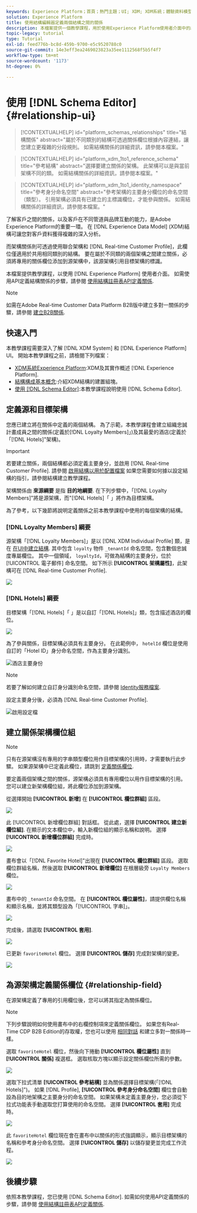 ```yaml
---
keywords: Experience Platform；首頁；熱門主題；UI; XDM; XDM系統；體驗資料模型；體驗資料模型；體驗資料模型；資料模型；結構編輯器；結構編輯器；結構；結構；結構；建立；關係；關係；參考；參考；
solution: Experience Platform
title: 使用結構編輯器定義兩個結構之間的關係
description: 本檔案提供一個教學課程，用於使用Experience Platform使用者介面中的結構編輯器定義兩個結構之間的關係。
topic-legacy: tutorial
type: Tutorial
exl-id: feed776b-bc8d-459b-9700-e5c9520788c0
source-git-commit: 14e3eff3ea2469023823a35ee1112568f5b5f4f7
workflow-type: tm+mt
source-wordcount: '1173'
ht-degree: 0%

---
```


# 使用 [!DNL Schema Editor] {#relationship-ui}

>[!CONTEXTUALHELP]
>id="platform_schemas_relationships"
>title="結構關係"
>abstract="屬於不同類別的結構可透過關係欄位根據內容連結，讓您建立更複雜的分段規則。 如需結構關係的詳細資訊，請參閱本檔案。"

>[!CONTEXTUALHELP]
>id="platform_xdm_1to1_reference_schema"
>title="參考結構"
>abstract="選擇要建立關係的架構。 此架構可以是與當前架構不同的類。 如需結構關係的詳細資訊，請參閱本檔案。"

>[!CONTEXTUALHELP]
>id="platform_xdm_1to1_identity_namespace"
>title="參考身分命名空間"
>abstract="參考架構的主要身分欄位的命名空間（類型）。 引用架構必須具有已建立的主標識欄位，才能參與關係。 如需結構關係的詳細資訊，請參閱本檔案。"

了解客戶之間的關係，以及客戶在不同管道與品牌互動的能力，是Adobe Experience Platform的重要一環。 在 [!DNL Experience Data Model] (XDM)結構可讓您對客戶資料獲得複雜的深入分析。

而架構關係則可透過使用聯合架構和 [!DNL Real-time Customer Profile]，此欄位僅適用於共用相同類別的結構。 要在屬於不同類的兩個架構之間建立關係，必須將專用的關係欄位添加到源架構中，該源架構引用目標架構的標識。

本檔案提供教學課程，以使用 [!DNL Experience Platform] 使用者介面。 如需使用API定義結構關係的步驟，請參閱 [使用結構註冊表API定義關係](relationship-api.md).

>[!NOTE]
>
>如需在Adobe Real-time Customer Data Platform B2B版中建立多對一關係的步驟，請參閱 [建立B2B關係](./relationship-b2b.md).

## 快速入門

本教學課程需要深入了解 [!DNL XDM System] 和 [!DNL Experience Platform] UI。 開始本教學課程之前，請檢閱下列檔案：

* [XDM系統Experience Platform](../home.md):XDM及其實作概述 [!DNL Experience Platform].
* [結構構成基本概念](../schema/composition.md):介紹XDM結構的建置組塊。
* [使用 [!DNL Schema Editor]](create-schema-ui.md):本教學課程說明使用 [!DNL Schema Editor].

## 定義源和目標架構

您應已建立將在關係中定義的兩個結構。 為了示範，本教學課程會建立組織忠誠計畫成員之間的關係(定義於[!DNL Loyalty Members]」)及其最愛的酒店(定義於「[!DNL Hotels]&quot;架構)。

>[!IMPORTANT]
>
>若要建立關係，兩個結構都必須定義主要身分，並啟用 [!DNL Real-time Customer Profile]. 請參閱 [啟用結構以用於配置檔案](./create-schema-ui.md#profile) 如果您需要如何據以設定結構的指引，請參閱結構建立教學課程。

架構關係由 **來源綱要** 是指 **目的地綱要**. 在下列步驟中，「[!DNL Loyalty Members]&quot;將是源架構，而&quot;[!DNL Hotels]「 」將作為目標架構。

為了參考，以下幾節將說明定義關係之前本教學課程中使用的每個架構的結構。

### [!DNL Loyalty Members] 綱要

源架構「[!DNL Loyalty Members]」是以 [!DNL XDM Individual Profile] 類，是在 [在UI中建立結構](create-schema-ui.md). 其中包含 `loyalty` 物件 `_tenantId` 命名空間，包含數個忠誠度專屬欄位。 其中一個領域， `loyaltyId`，可做為結構的主要身分，位於 [!UICONTROL 電子郵件] 命名空間。 如下所示 **[!UICONTROL 架構屬性]**，此架構可在 [!DNL Real-time Customer Profile].

![](../images/tutorials/relationship/loyalty-members.png)

### [!DNL Hotels] 綱要

目標架構「[!DNL Hotels]「 」是以自訂「[!DNL Hotels]」類，包含描述酒店的欄位。

![](../images/tutorials/relationship/hotels.png)

為了參與關係，目標架構必須具有主要身分。 在此範例中， `hotelId` 欄位是使用自訂的「Hotel ID」身分命名空間，作為主要身分識別。

![酒店主要身份](../images/tutorials/relationship/hotel-identity.png)

>[!NOTE]
>
>若要了解如何建立自訂身分識別命名空間，請參閱 [Identity服務檔案](../../identity-service/namespaces.md#manage-namespaces).

設定主要身分後，必須為 [!DNL Real-time Customer Profile].

![啟用設定檔](../images/tutorials/relationship/hotel-profile.png)

## 建立關係架構欄位組

>[!NOTE]
>
>只有在源架構沒有專用的字串類型欄位用作目標架構的引用時，才需要執行此步驟。 如果源架構中已定義此欄位，請跳到 [定義關係欄位](#relationship-field).

要定義兩個架構之間的關係，源架構必須具有專用欄位以用作目標架構的引用。 您可以建立新架構欄位組，將此欄位添加到源架構。

從選擇開始 **[!UICONTROL 新增]** 在 **[!UICONTROL 欄位群組]** 區段。

![](../images/tutorials/relationship/loyalty-add-field-group.png)

此 [!UICONTROL 新增欄位群組] 對話框。 從此處，選擇 **[!UICONTROL 建立新欄位組]**. 在顯示的文本欄位中，輸入新欄位組的顯示名稱和說明。 選擇 **[!UICONTROL 新增欄位群組]** 完成時。

![](../images/tutorials/relationship/create-field-group.png)

畫布會以「[!DNL Favorite Hotel]&quot;出現在 **[!UICONTROL 欄位群組]** 區段。 選取欄位群組名稱，然後選取 **[!UICONTROL 新增欄位]** 在根層級旁 `Loyalty Members` 欄位。

![](../images/tutorials/relationship/loyalty-add-field.png)

畫布中的 `_tenantId` 命名空間。 在 **[!UICONTROL 欄位屬性]**，請提供欄位名稱和顯示名稱，並將其類型設為「[!UICONTROL 字串]」。

![](../images/tutorials/relationship/relationship-field-details.png)

完成後，請選取 **[!UICONTROL 套用]**.

![](../images/tutorials/relationship/relationship-field-apply.png)

已更新 `favoriteHotel` 欄位。 選擇 **[!UICONTROL 儲存]** 完成對架構的變更。

![](../images/tutorials/relationship/relationship-field-save.png)

## 為源架構定義關係欄位 {#relationship-field}

在源架構定義了專用的引用欄位後，您可以將其指定為關係欄位。

>[!NOTE]
>
>下列步驟說明如何使用畫布中的右欄控制項來定義關係欄位。 如果您有Real-Time CDP B2B Edition的存取權，您也可以使用 [相同對話](./relationship-b2b.md#relationship-field) 和建立多對一關係時一樣。

選取 `favoriteHotel` 欄位，然後向下捲動 **[!UICONTROL 欄位屬性]** 直到 **[!UICONTROL 關係]** 複選框。 選取核取方塊以顯示設定關係欄位所需的參數。

![](../images/tutorials/relationship/relationship-checkbox.png)

選取下拉式清單 **[!UICONTROL 參考結構]** 並為關係選擇目標架構(「[!DNL Hotels]&quot;)。 如果 [!DNL Profile], **[!UICONTROL 參考身分命名空間]** 欄位會自動設為目的地架構之主要身分的命名空間。 如果架構未定義主要身分，您必須從下拉式功能表手動選取您打算使用的命名空間。 選擇 **[!UICONTROL 套用]** 完成時。

![](../images/tutorials/relationship/reference-schema-id-namespace.png)

此 `favoriteHotel` 欄位現在會在畫布中以關係的形式強調顯示，顯示目標架構的名稱和參考身分命名空間。 選擇 **[!UICONTROL 儲存]** 以儲存變更並完成工作流程。

![](../images/tutorials/relationship/relationship-save.png)

## 後續步驟

依照本教學課程，您已使用 [!DNL Schema Editor]. 如需如何使用API定義關係的步驟，請參閱 [使用結構註冊表API定義關係](relationship-api.md).
